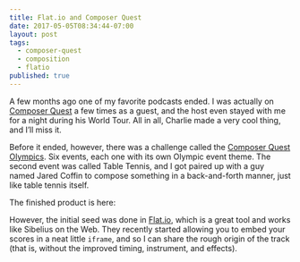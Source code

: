 ```yaml
---
title: Flat.io and Composer Quest
date: 2017-05-05T08:34:44-07:00
layout: post
tags:
  - composer-quest
  - composition
  - flatio
published: true
---
```

A few months ago one of my favorite podcasts ended. I was actually on [Composer Quest](http://composerquest.com) a few times as a guest, and the host even stayed with me for a night during his World Tour. All in all, Charlie made a very cool thing, and I&#8217;ll miss it.

<!--more-->

Before it ended, however, there was a challenge called the [Composer Quest Olympics](http://composerquest.com/olympics). Six events, each one with its own Olympic event theme. The second event was called Table Tennis, and I got paired up with a guy named Jared Coffin to compose something in a back-and-forth manner, just like table tennis itself.

The finished product is here:

However, the initial seed was done in [Flat.io](http://flat.io), which is a great tool and works like Sibelius on the Web. They recently started allowing you to embed your scores in a neat little `iframe`, and so I can share the rough origin of the track (that is, without the improved timing, instrument, and effects).
